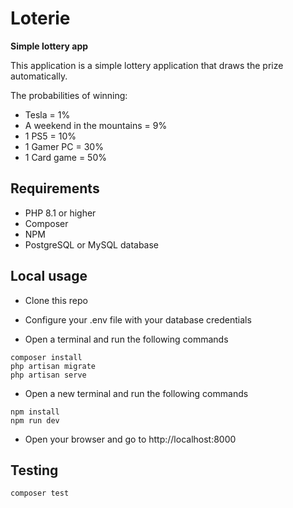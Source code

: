 # Loterie

**Simple lottery app**

This application is a simple lottery application that draws the prize automatically.

The probabilities of winning:
* Tesla = 1%
* A weekend in the mountains = 9%
* 1 PS5 = 10%
* 1 Gamer PC = 30%
* 1 Card game = 50%

## Requirements
* PHP 8.1 or higher
* Composer
* NPM
* PostgreSQL or MySQL database

## Local usage
* Clone this repo

* Configure your .env file with your database credentials

* Open a terminal and run the following commands
```
composer install 
php artisan migrate
php artisan serve
```

* Open a new terminal and run the following commands
```
npm install
npm run dev
```

* Open your browser and go to http://localhost:8000

## Testing
```
composer test
```
